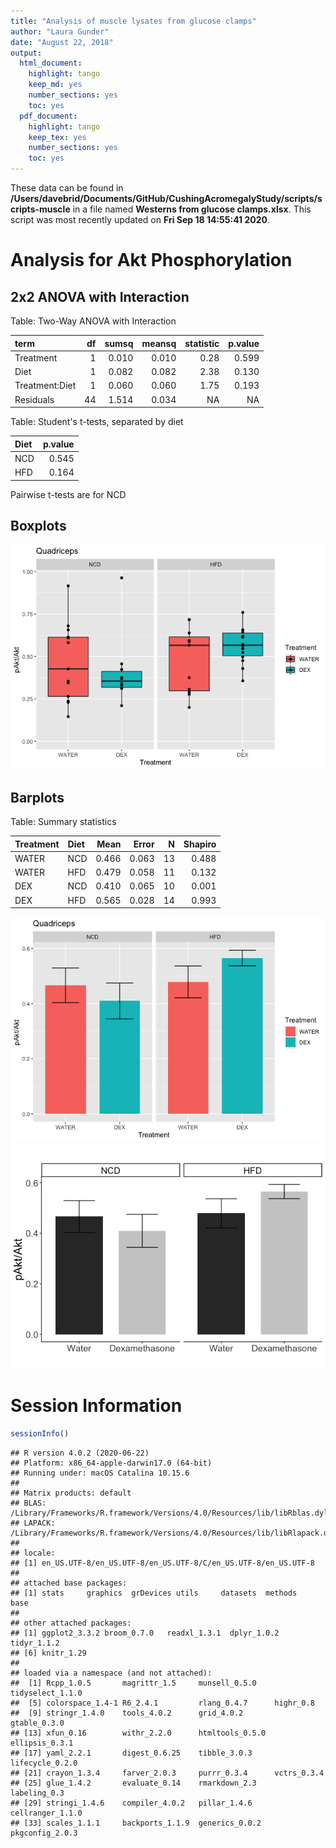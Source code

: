 ```yaml
---
title: "Analysis of muscle lysates from glucose clamps"
author: "Laura Gunder"
date: "August 22, 2018"
output:
  html_document:
    highlight: tango
    keep_md: yes
    number_sections: yes
    toc: yes
  pdf_document:
    highlight: tango
    keep_tex: yes
    number_sections: yes
    toc: yes
---
```






These data can be found in **/Users/davebrid/Documents/GitHub/CushingAcromegalyStudy/scripts/scripts-muscle** in a file named **Westerns from glucose clamps.xlsx**.  This script was most recently updated on **Fri Sep 18 14:55:41 2020**.

# Analysis for Akt Phosphorylation

## 2x2 ANOVA with Interaction


Table: Two-Way ANOVA with Interaction

|term           | df| sumsq| meansq| statistic| p.value|
|:--------------|--:|-----:|------:|---------:|-------:|
|Treatment      |  1| 0.010|  0.010|      0.28|   0.599|
|Diet           |  1| 0.082|  0.082|      2.38|   0.130|
|Treatment:Diet |  1| 0.060|  0.060|      1.75|   0.193|
|Residuals      | 44| 1.514|  0.034|        NA|      NA|



Table: Student's t-tests, separated by diet

|Diet | p.value|
|:----|-------:|
|NCD  |   0.545|
|HFD  |   0.164|

Pairwise t-tests are for NCD 

## Boxplots

![](figures/pakt-boxplot-1.png)<!-- -->


## Barplots


Table: Summary statistics

|Treatment |Diet |  Mean| Error|  N| Shapiro|
|:---------|:----|-----:|-----:|--:|-------:|
|WATER     |NCD  | 0.466| 0.063| 13|   0.488|
|WATER     |HFD  | 0.479| 0.058| 11|   0.132|
|DEX       |NCD  | 0.410| 0.065| 10|   0.001|
|DEX       |HFD  | 0.565| 0.028| 14|   0.993|

![](figures/pakt-barplot-1.png)<!-- -->![](figures/pakt-barplot-2.png)<!-- -->

# Session Information


```r
sessionInfo()
```

```
## R version 4.0.2 (2020-06-22)
## Platform: x86_64-apple-darwin17.0 (64-bit)
## Running under: macOS Catalina 10.15.6
## 
## Matrix products: default
## BLAS:   /Library/Frameworks/R.framework/Versions/4.0/Resources/lib/libRblas.dylib
## LAPACK: /Library/Frameworks/R.framework/Versions/4.0/Resources/lib/libRlapack.dylib
## 
## locale:
## [1] en_US.UTF-8/en_US.UTF-8/en_US.UTF-8/C/en_US.UTF-8/en_US.UTF-8
## 
## attached base packages:
## [1] stats     graphics  grDevices utils     datasets  methods   base     
## 
## other attached packages:
## [1] ggplot2_3.3.2 broom_0.7.0   readxl_1.3.1  dplyr_1.0.2   tidyr_1.1.2  
## [6] knitr_1.29   
## 
## loaded via a namespace (and not attached):
##  [1] Rcpp_1.0.5       magrittr_1.5     munsell_0.5.0    tidyselect_1.1.0
##  [5] colorspace_1.4-1 R6_2.4.1         rlang_0.4.7      highr_0.8       
##  [9] stringr_1.4.0    tools_4.0.2      grid_4.0.2       gtable_0.3.0    
## [13] xfun_0.16        withr_2.2.0      htmltools_0.5.0  ellipsis_0.3.1  
## [17] yaml_2.2.1       digest_0.6.25    tibble_3.0.3     lifecycle_0.2.0 
## [21] crayon_1.3.4     farver_2.0.3     purrr_0.3.4      vctrs_0.3.4     
## [25] glue_1.4.2       evaluate_0.14    rmarkdown_2.3    labeling_0.3    
## [29] stringi_1.4.6    compiler_4.0.2   pillar_1.4.6     cellranger_1.1.0
## [33] scales_1.1.1     backports_1.1.9  generics_0.0.2   pkgconfig_2.0.3
```
